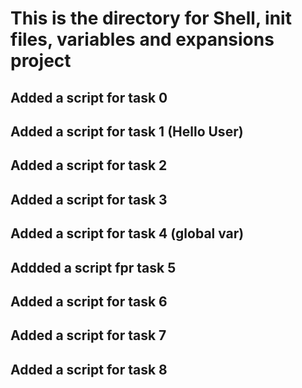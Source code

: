 # This is the directory for Shell, init files, variables and expansions project
## Added a script for task 0
## Added a script for task 1 (Hello User)
## Added a script for task 2
## Added a script for task 3
## Added a script for task 4 (global var)
## Addded a script fpr task 5
## Added a script for task 6
## Added a script for task 7
## Added a script for task 8
